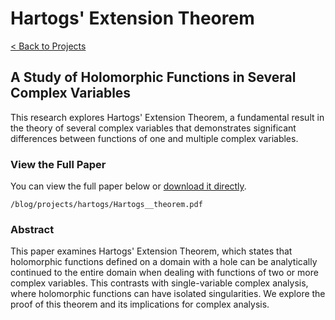 # Hartogs' Extension Theorem

[< Back to Projects](/blog/projects)

## A Study of Holomorphic Functions in Several Complex Variables

This research explores Hartogs' Extension Theorem, a fundamental result in the theory of several complex variables that demonstrates significant differences between functions of one and multiple complex variables.

### View the Full Paper

You can view the full paper below or [download it directly](/blog/projects/hartogs/Hartogs__theorem.pdf).

```pdf
/blog/projects/hartogs/Hartogs__theorem.pdf
```

### Abstract

This paper examines Hartogs' Extension Theorem, which states that holomorphic functions defined on a domain with a hole can be analytically continued to the entire domain when dealing with functions of two or more complex variables. This contrasts with single-variable complex analysis, where holomorphic functions can have isolated singularities. We explore the proof of this theorem and its implications for complex analysis.